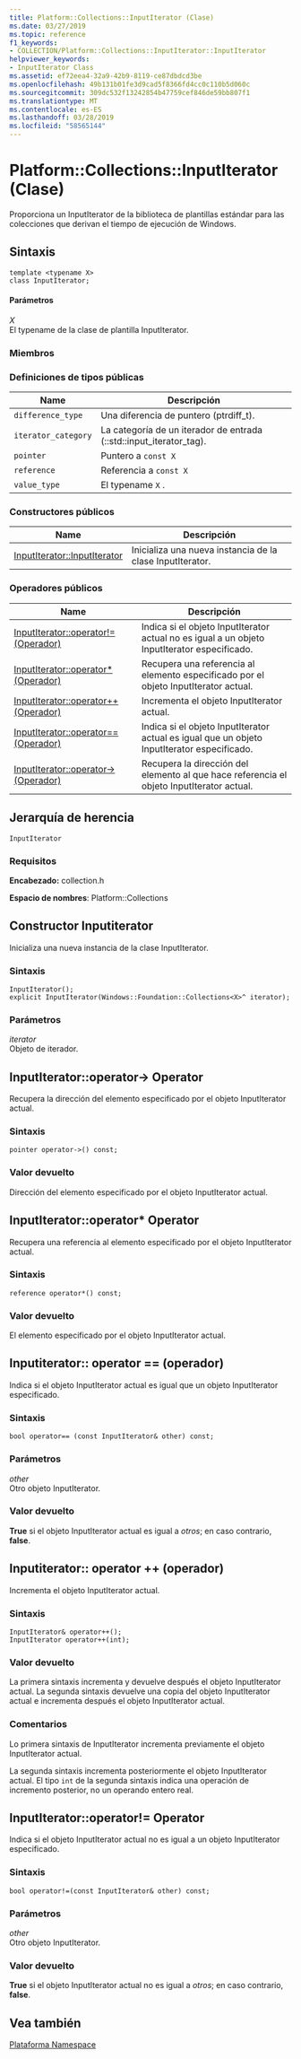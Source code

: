```yaml
---
title: Platform::Collections::InputIterator (Clase)
ms.date: 03/27/2019
ms.topic: reference
f1_keywords:
- COLLECTION/Platform::Collections::InputIterator::InputIterator
helpviewer_keywords:
- InputIterator Class
ms.assetid: ef72eea4-32a9-42b9-8119-ce87dbdcd3be
ms.openlocfilehash: 49b131b01fe3d9cad5f8366fd4cc0c110b5d060c
ms.sourcegitcommit: 309dc532f13242854b47759cef846de59bb807f1
ms.translationtype: MT
ms.contentlocale: es-ES
ms.lasthandoff: 03/28/2019
ms.locfileid: "58565144"
---
```

# <a name="platformcollectionsinputiterator-class"></a>Platform::Collections::InputIterator (Clase)

Proporciona un InputIterator de la biblioteca de plantillas estándar para las colecciones que derivan el tiempo de ejecución de Windows.

## <a name="syntax"></a>Sintaxis

```
template <typename X>
class InputIterator;
```

#### <a name="parameters"></a>Parámetros

*X*<br/>
El typename de la clase de plantilla InputIterator.

### <a name="members"></a>Miembros

### <a name="public-typedefs"></a>Definiciones de tipos públicas

|Name|Descripción|
|----------|-----------------|
|`difference_type`|Una diferencia de puntero (ptrdiff_t).|
|`iterator_category`|La categoría de un iterador de entrada (::std::input_iterator_tag).|
|`pointer`|Puntero a `const X`|
|`reference`|Referencia a `const X`|
|`value_type`|El typename `X` .|

### <a name="public-constructors"></a>Constructores públicos

|Name|Descripción|
|----------|-----------------|
|[InputIterator::InputIterator](#ctor)|Inicializa una nueva instancia de la clase InputIterator.|

### <a name="public-operators"></a>Operadores públicos

|Name|Descripción|
|----------|-----------------|
|[InputIterator::operator!= (Operador)](#operator-inequality)|Indica si el objeto InputIterator actual no es igual a un objeto InputIterator especificado.|
|[InputIterator::operator* (Operador)](#operator-dereference)|Recupera una referencia al elemento especificado por el objeto InputIterator actual.|
|[InputIterator::operator++ (Operador)](#operator-increment)|Incrementa el objeto InputIterator actual.|
|[InputIterator::operator== (Operador)](#operator-equality)|Indica si el objeto InputIterator actual es igual que un objeto InputIterator especificado.|
|[InputIterator::operator-> (Operador)](#operator-arrow)|Recupera la dirección del elemento al que hace referencia el objeto InputIterator actual.|

## <a name="inheritance-hierarchy"></a>Jerarquía de herencia

`InputIterator`

### <a name="requirements"></a>Requisitos

**Encabezado:** collection.h

**Espacio de nombres**: Platform::Collections

## <a name="ctor"></a>  Constructor Inputiterator

Inicializa una nueva instancia de la clase InputIterator.

### <a name="syntax"></a>Sintaxis

```
InputIterator();
explicit InputIterator(Windows::Foundation::Collections<X>^ iterator);
```

### <a name="parameters"></a>Parámetros

*iterator*<br/>
Objeto de iterador.

## <a name="operator-arrow"></a>  InputIterator::operator-&gt; Operator

Recupera la dirección del elemento especificado por el objeto InputIterator actual.

### <a name="syntax"></a>Sintaxis

```
pointer operator->() const;
```

### <a name="return-value"></a>Valor devuelto

Dirección del elemento especificado por el objeto InputIterator actual.

## <a name="operator-dereference"></a>  InputIterator::operator\* Operator

Recupera una referencia al elemento especificado por el objeto InputIterator actual.

### <a name="syntax"></a>Sintaxis

```
reference operator*() const;
```

### <a name="return-value"></a>Valor devuelto

El elemento especificado por el objeto InputIterator actual.

## <a name="operator-equality"></a>  Inputiterator:: operator == (operador)

Indica si el objeto InputIterator actual es igual que un objeto InputIterator especificado.

### <a name="syntax"></a>Sintaxis

```
bool operator== (const InputIterator& other) const;
```

### <a name="parameters"></a>Parámetros

*other*<br/>
Otro objeto InputIterator.

### <a name="return-value"></a>Valor devuelto

**True** si el objeto InputIterator actual es igual a *otros*; en caso contrario, **false**.

## <a name="operator-increment"></a>  Inputiterator:: operator ++ (operador)

Incrementa el objeto InputIterator actual.

### <a name="syntax"></a>Sintaxis

```
InputIterator& operator++();
InputIterator operator++(int);
```

### <a name="return-value"></a>Valor devuelto

La primera sintaxis incrementa y devuelve después el objeto InputIterator actual. La segunda sintaxis devuelve una copia del objeto InputIterator actual e incrementa después el objeto InputIterator actual.

### <a name="remarks"></a>Comentarios

Lo primera sintaxis de InputIterator incrementa previamente el objeto InputIterator actual.

La segunda sintaxis incrementa posteriormente el objeto InputIterator actual. El tipo `int` de la segunda sintaxis indica una operación de incremento posterior, no un operando entero real.

## <a name="operator-inequality"></a>  InputIterator::operator!= Operator

Indica si el objeto InputIterator actual no es igual a un objeto InputIterator especificado.

### <a name="syntax"></a>Sintaxis

```
bool operator!=(const InputIterator& other) const;
```

### <a name="parameters"></a>Parámetros

*other*<br/>
Otro objeto InputIterator.

### <a name="return-value"></a>Valor devuelto

**True** si el objeto InputIterator actual no es igual a *otros*; en caso contrario, **false**.

## <a name="see-also"></a>Vea también

[Plataforma Namespace](platform-namespace-c-cx.md)
